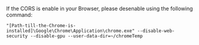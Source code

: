 If the CORS is enable in your Browser, please desenable using the following command:

`"[Path-till-the-Chrome-is-installed]\Google\Chrome\Application\chrome.exe" --disable-web-security --disable-gpu --user-data-dir=~/chromeTemp`
